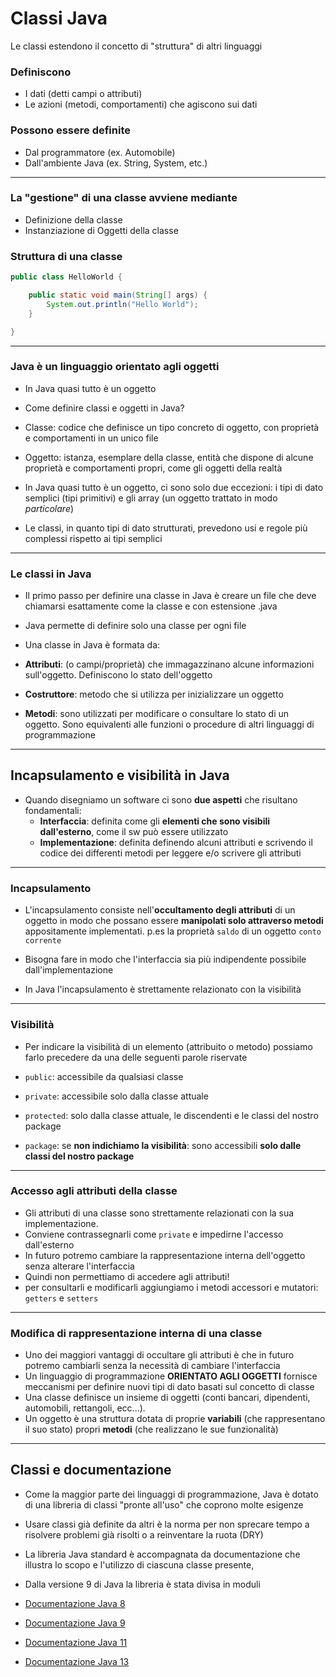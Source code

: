 # Classi Java

Le classi estendono il concetto di "struttura" di altri linguaggi

### Definiscono

* I dati (detti campi o attributi)
* Le azioni (metodi, comportamenti) che agiscono sui dati

### Possono essere definite

* Dal programmatore (ex. Automobile)
* Dall'ambiente Java (ex. String, System, etc.)

---

### La "gestione" di una classe avviene mediante

* Definizione della classe
* Instanziazione di Oggetti della classe


### Struttura di una classe


```java
public class HelloWorld {

    public static void main(String[] args) {
	  	System.out.println("Hello World");
    }

}
```

--- 


### Java è un linguaggio orientato agli oggetti

* In Java quasi tutto è un oggetto

* Come definire classi e oggetti in Java?

* Classe: codice che definisce un tipo concreto di oggetto, con proprietà e comportamenti in un unico file

* Oggetto: istanza, esemplare della classe, entità che dispone di alcune proprietà e comportamenti propri, come gli oggetti della realtà

* In Java quasi tutto è un oggetto, ci sono solo due eccezioni: i tipi di dato semplici (tipi primitivi) e gli array (un oggetto trattato in modo _particolare_)

* Le classi, in quanto tipi di dato strutturati, prevedono usi e regole più complessi rispetto ai tipi semplici

---


### Le classi in Java

* Il primo passo per definire una classe in Java è creare un file che deve chiamarsi esattamente come la classe e con estensione .java

* Java permette di definire solo una classe per ogni file

* Una classe in Java è formata da:

* **Attributi**: (o campi/proprietà) che immagazzinano alcune informazioni sull'oggetto. Definiscono lo stato dell'oggetto

* **Costruttore**: metodo che si utilizza per inizializzare un oggetto

* **Metodi**: sono utilizzati per modificare o consultare lo stato di un oggetto. Sono equivalenti alle funzioni o procedure di altri linguaggi di programmazione

---

## Incapsulamento e visibilità in Java

* Quando disegniamo un software ci sono **due aspetti** che risultano fondamentali:
  * **Interfaccia**: definita come gli **elementi che sono visibili dall'esterno**, come il sw può essere utilizzato
  * **Implementazione**: definita definendo alcuni attributi e scrivendo il codice dei differenti metodi per leggere e/o scrivere gli attributi

---

### Incapsulamento

* L'incapsulamento consiste nell'**occultamento degli attributi** di un oggetto in modo che possano essere **manipolati solo attraverso metodi** appositamente implementati. p.es la proprietà `saldo` di un oggetto `conto corrente`

* Bisogna fare in modo che l'interfaccia sia più indipendente possibile dall'implementazione

* In Java l'incapsulamento è strettamente relazionato con la visibilità

---

### Visibilità

* Per indicare la visibilità di un elemento (attribuito o metodo) possiamo farlo precedere da una delle seguenti parole riservate

* `public`: accessibile da qualsiasi classe

* `private`: accessibile solo dalla classe attuale

* `protected`: solo dalla classe attuale, le discendenti e le classi del nostro package

* `package`: se **non indichiamo la visibilità**: sono accessibili **solo dalle classi del nostro package**

---


### Accesso agli attributi della classe

* Gli attributi di una classe sono strettamente relazionati con la sua implementazione. 
* Conviene contrassegnarli come `private` e impedirne l'accesso dall'esterno
* In futuro potremo cambiare la rappresentazione interna dell'oggetto senza alterare l'interfaccia
* Quindi non permettiamo di accedere agli attributi!
* per consultarli e modificarli aggiungiamo i metodi accessori e mutatori:  `getters` e `setters`

---

### Modifica di rappresentazione interna di una classe

* Uno dei maggiori vantaggi di occultare gli attributi è che in futuro potremo cambiarli senza la necessità di cambiare l'interfaccia
* Un linguaggio di programmazione __ORIENTATO AGLI OGGETTI__  fornisce meccanismi per definire nuovi tipi di dato basati sul concetto di classe
* Una classe definisce un insieme di oggetti (conti bancari, dipendenti, automobili, rettangoli, ecc...).
* Un oggetto è una struttura dotata di proprie **variabili** (che rappresentano il suo stato) propri **metodi** (che realizzano le sue funzionalità)

---

## Classi e documentazione

* Come la maggior parte dei linguaggi di programmazione, Java è dotato di una libreria di classi "pronte all'uso" che coprono molte esigenze
* Usare classi già definite da altri è la norma per non sprecare tempo a risolvere problemi già risolti o a reinventare la ruota (DRY)
* La libreria Java standard è accompagnata da documentazione che illustra lo scopo e l'utilizzo di ciascuna classe presente, 
* Dalla versione 9 di Java la libreria è stata divisa in moduli

* [Documentazione Java 8](https://docs.oracle.com/javase/8/docs/api/overview-summary.html)
* [Documentazione Java 9](https://docs.oracle.com/javase/9/docs/api/overview-summary.html)
* [Documentazione Java 11](https://docs.oracle.com/en/java/javase/11/)
* [Documentazione Java 13](https://docs.oracle.com/en/java/javase/13/)
